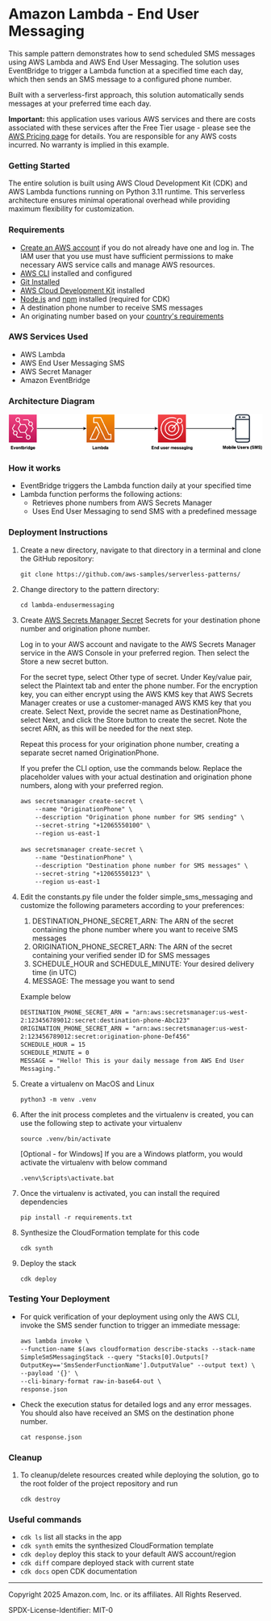 # Amazon Lambda - End User Messaging

This sample pattern demonstrates how to send scheduled SMS messages using AWS Lambda and AWS End User Messaging. The solution uses EventBridge to trigger a Lambda function at a specified time each day, which then sends an SMS message to a configured phone number.

Built with a serverless-first approach, this solution automatically sends messages at your preferred time each day.
 
**Important:** this application uses various AWS services and there are costs associated with these services after the Free Tier usage - please see the [AWS Pricing page](https://aws.amazon.com/pricing/) for details. You are responsible for any AWS costs incurred. No warranty is implied in this example.

### Getting Started

The entire solution is built using AWS Cloud Development Kit (CDK) and AWS Lambda functions running on Python 3.11 runtime. This serverless architecture ensures minimal operational overhead while providing maximum flexibility for customization.

### Requirements

* [Create an AWS account](https://portal.aws.amazon.com/gp/aws/developer/registration/index.html) if you do not already have one and log in. The IAM user that you use must have sufficient permissions to make necessary AWS service calls and manage AWS resources.
* [AWS CLI](https://docs.aws.amazon.com/cli/latest/userguide/install-cliv2.html) installed and configured
* [Git Installed](https://git-scm.com/book/en/v2/Getting-Started-Installing-Git)
* [AWS Cloud Development Kit](https://docs.aws.amazon.com/cdk/v2/guide/getting_started.html) installed
* [Node.js](https://nodejs.org/en) and [npm](https://www.npmjs.com/) installed (required for CDK)
* A destination phone number to receive SMS messages
* An originating number based on your [country's requirements](https://docs.aws.amazon.com/sms-voice/latest/userguide/phone-numbers-sms-by-country.html)

### AWS Services Used

* AWS Lambda
* AWS End User Messaging SMS
* AWS Secret Manager
* Amazon EventBridge

### Architecture Diagram

![Lambda End User Messaging Architecture](images/lambda_endusermessaging.png)

### How it works

* EventBridge triggers the Lambda function daily at your specified time
* Lambda function performs the following actions:
    * Retrieves phone numbers from AWS Secrets Manager
    * Uses End User Messaging to send SMS with a predefined message

### Deployment Instructions

1. Create a new directory, navigate to that directory in a terminal and clone the GitHub repository:
    ``` 
    git clone https://github.com/aws-samples/serverless-patterns/
    ```
2. Change directory to the pattern directory:
    ```
    cd lambda-endusermessaging
    ```

3. Create [AWS Secrets Manager Secret](https://docs.aws.amazon.com/secretsmanager/latest/userguide/create_secret.html) Secrets for your destination phone number and origination phone number. 

    Log in to your AWS account and navigate to the AWS Secrets Manager service in the AWS Console in your preferred region. Then select the Store a new secret button.

    For the secret type, select Other type of secret. Under Key/value pair, select the Plaintext tab and enter the phone number. For the encryption key, you can either encrypt using the AWS KMS key that AWS Secrets Manager creates or use a customer-managed AWS KMS key that you create. Select Next, provide the secret name as DestinationPhone, select Next, and click the Store button to create the secret. Note the secret ARN, as this will be needed for the next step.

    Repeat this process for your origination phone number, creating a separate secret named OriginationPhone.

    If you prefer the CLI option, use the commands below. Replace the placeholder values with your actual destination and origination phone numbers, along with your preferred region. 

    ```
    aws secretsmanager create-secret \
        --name "OriginationPhone" \
        --description "Origination phone number for SMS sending" \
        --secret-string "+12065550100" \
        --region us-east-1

    aws secretsmanager create-secret \
        --name "DestinationPhone" \
        --description "Destination phone number for SMS messages" \
        --secret-string "+12065550123" \
        --region us-east-1
    ```
 
4. Edit the constants.py file under the folder simple_sms_messaging and customize the following parameters according to your preferences:
    1. DESTINATION_PHONE_SECRET_ARN: The ARN of the secret containing the phone number where you want to receive SMS messages
    2. ORIGINATION_PHONE_SECRET_ARN: The ARN of the secret containing your verified sender ID for SMS messages
    3. SCHEDULE_HOUR and SCHEDULE_MINUTE: Your desired delivery time (in UTC)
    4. MESSAGE: The message you want to send

    Example below 

    ```
    DESTINATION_PHONE_SECRET_ARN = "arn:aws:secretsmanager:us-west-2:123456789012:secret:destination-phone-Abc123"
    ORIGINATION_PHONE_SECRET_ARN = "arn:aws:secretsmanager:us-west-2:123456789012:secret:origination-phone-Def456"
    SCHEDULE_HOUR = 15
    SCHEDULE_MINUTE = 0
    MESSAGE = "Hello! This is your daily message from AWS End User Messaging."
    ```

5. Create a virtualenv on MacOS and Linux 
    ``` 
    python3 -m venv .venv
    ```
6. After the init process completes and the virtualenv is created, you can use the following step to activate your virtualenv
    ```
    source .venv/bin/activate
    ```
    [Optional - for Windows] If you are a Windows platform, you would activate the virtualenv with below command

    ```
    .venv\Scripts\activate.bat
    ```
7. Once the virtualenv is activated, you can install the required dependencies  
    ``` 
    pip install -r requirements.txt
    ```
8. Synthesize the CloudFormation template for this code 
    ```
    cdk synth
    ```
9. Deploy the stack

    ```
    cdk deploy
    ```
### Testing Your Deployment

* For quick verification of your deployment using only the AWS CLI, invoke the SMS sender function to trigger an immediate message:

    ```
   aws lambda invoke \
    --function-name $(aws cloudformation describe-stacks --stack-name SimpleSmSMessagingStack --query "Stacks[0].Outputs[?OutputKey=='SmsSenderFunctionName'].OutputValue" --output text) \
    --payload '{}' \
    --cli-binary-format raw-in-base64-out \
    response.json

    ```

* Check the execution status for detailed logs and any error messages. You should also have received an SMS on the destination phone number.

    ```
    cat response.json
    ```

### Cleanup
 
1. To cleanup/delete resources created while deploying the solution, go to the root folder of the project repository and run 
    ```
    cdk destroy
    ```

### Useful commands

 * `cdk ls`          list all stacks in the app
 * `cdk synth`       emits the synthesized CloudFormation template
 * `cdk deploy`      deploy this stack to your default AWS account/region
 * `cdk diff`        compare deployed stack with current state
 * `cdk docs`        open CDK documentation

------
Copyright 2025 Amazon.com, Inc. or its affiliates. All Rights Reserved.

SPDX-License-Identifier: MIT-0